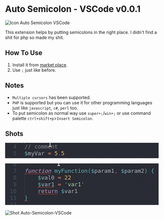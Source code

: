 # Auto Semicolon - VSCode v0.0.1
<img src="https://github.com/myaghobi/Auto-Semicolon-VSCode/blob/main/icon.png?raw=true" alt="Icon Auto Semicolon VSCode" width="100">

This extension helps by putting semicolons in the right place. I didn't find a shit for php so made my shit.

## How To Use
1. Install it from [market place](https://marketplace.visualstudio.com/items?itemName=myaghobi.auto-semicolon).
2. Use `;` just like before.

## Notes
- `Multiple cursors` has been supported.
- `PHP` is supported but you can use it for other programming languages just like `javascript`, `c#`, `perl` too.
- To put semicolon as normal way use `super+;`/`win+;` or use command palette `ctrl+shift+p`>`Insert Semicolon`. 

## Shots
![Shot Auto-Semicolon-VSCode](./assets/auto-semicolon1.gif)

![Shot Auto-Semicolon-VSCode](./assets/auto-semicolon2.gif)

![Shot Auto-Semicolon-VSCode](./assets/auto-semicolon3.gif)
